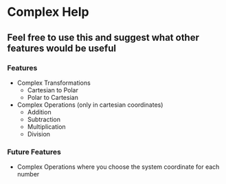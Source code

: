 # Complex Help

**Feel free to use this and suggest what other features would be useful**
---
### Features ###
- Complex Transformations
    - Cartesian to Polar
    - Polar to Cartesian
- Complex Operations (only in cartesian coordinates)
    - Addition
    - Subtraction
    - Multiplication
    - Division

### Future Features ###
- Complex Operations where you choose the system coordinate for each number